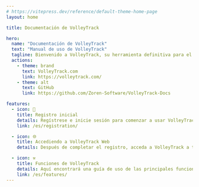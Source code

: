 ```yaml
---
# https://vitepress.dev/reference/default-theme-home-page
layout: home

title: Documentación de VolleyTrack

hero:
  name: "Documentación de VolleyTrack"
  text: "Manual de uso de VolleyTrack"
  tagline: Bienvenido a VolleyTrack, su herramienta definitiva para el monitoreo y gestión de estadísticas de voleibol. Este manual le guiará en el uso de las principales funcionalidades de la herramienta.
  actions:
    - theme: brand
      text: VolleyTrack.com
      link: https://volleytrack.com/
    - theme: alt
      text: GitHub
      link: https://github.com/Zoren-Software/VolleyTrack-Docs

features:
  - icon: 📝
    title: Registro inicial
    details: Regístrese e inicie sesión para comenzar a usar VolleyTrack.
    link: /es/registration/

  - icon: 🌐
    title: Accediendo a VolleyTrack Web
    details: Después de completar el registro, acceda a VolleyTrack a través de su navegador.

  - icon: ⚒️
    title: Funciones de VolleyTrack
    details: Aquí encontrará una guía de uso de las principales funcionalidades de VolleyTrack.
    link: /es/features/
---
```

